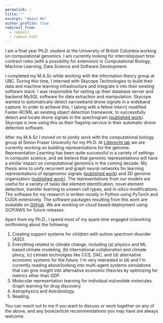 ```yaml
---
permalink: /
title: ""
excerpt: "About Me"
author_profile: true
redirect_from: 
  - /about/
  - /about.html
---
```


I am a final year Ph.D. student at the University of British Columbia working on computational genomics. I am currently looking for internship/part time contract roles (with a possibility for extension) in Computational Biology, Machine Learning, Data Science and Software Development.

I completed my M.A.Sc while working with the information theory group at UBC. During this time, I interned with Skycope Technologies to build their data and machine learning infrastructure and integrate it into their existing software stack. I was responsible for setting up their database server and backend MySQL software for data extraction and manipulation. Skycope wanted to automatically detect narrowband drone signals in a wideband capture. In order to achieve this, I (along with a fellow intern) modified Faster-RCNN, an existing object detection framework, to successfully detect and locate drone signals in the spectrogram (<a href="https://kevinbdsouza.github.io/publication/frcnn"><u>published work</u></a>). Skycope is now using this as their flagship service in their automatic drone detection software.

After my M.A.Sc I moved on to jointly work with the computational biology group at Simon Fraser University for my Ph.D. At <a href="https://www.libbrechtlab.com"><u>Libbrecht lab</u></a> we are currently working on building representations for the genome. Representation Learning has been quite successful in a variety of settings in computer science, and we believe that genomic representations will have a similar impact on computational genomics in the coming decade. My thesis aims to unify recurrent and graph neural networks for learning representations of epigenomic signals (<a href="https://kevinbdsouza.github.io/publication/epilstm"><u>published work</u></a>) and 3D genome organization (<a href="https://kevinbdsouza.github.io/publication/hiclstm"><u>published work</u></a>). The representations from our models are useful for a variety of tasks like element identification, novel element detection, transfer learning to unseen cell types, and in-silico modifications. The software for my research is written mostly in Python using PyTorch and CUDA extensively. The software packages resulting from this work are avaialale on <a href="https://github.com/kevinbdsouza"><u>GitHub</u></a>. We are working on cloud based deployment using GCP/AWS for future releases. 

Apart from my Ph.D., I spend most of my spare time engaged in/working on/thinking about the following:
1. Creating support systems for children with autism spectrum disorder (ASD).
2. Everything related to climate change, including (a) physics and ML based climate modeling, (b) international collaboration and climate ploicy, (c) climate technolgies like CCS, DAC, and (d) alternative economic systems for the future. I'm very interested in (d) and I'm currently reading about/looking into multi-agent systems simulations that can give insight into alternative economic theories by optimizing for metrics other than GDP.
3. Molecular representation learning for individual nulceotide molecules. Graph learning for drug discovery. 
4. Astrophysics and Astrobiology. 
5. Reading. 

You can reach out to me if you want to discuss or work together on any of the above, and any book/article recommendations you may have are always welcome.
